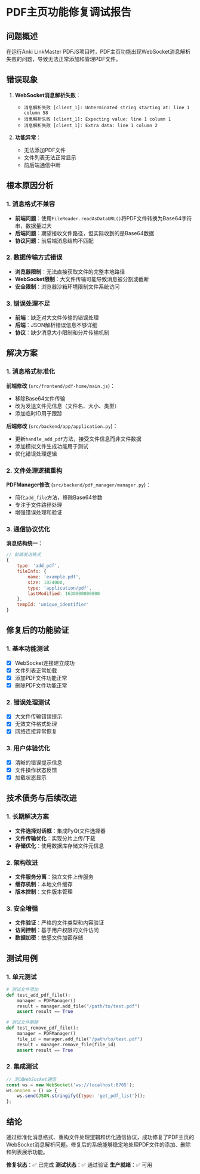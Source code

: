 # PDF主页功能修复调试报告

## 问题概述

在运行Anki LinkMaster PDFJS项目时，PDF主页功能出现WebSocket消息解析失败的问题，导致无法正常添加和管理PDF文件。

## 错误现象

1. **WebSocket消息解析失败**：
   - `消息解析失败 [client_1]: Unterminated string starting at: line 1 column 58`
   - `消息解析失败 [client_1]: Expecting value: line 1 column 1`
   - `消息解析失败 [client_1]: Extra data: line 1 column 2`

2. **功能异常**：
   - 无法添加PDF文件
   - 文件列表无法正常显示
   - 前后端通信中断

## 根本原因分析

### 1. 消息格式不兼容
- **前端问题**：使用`FileReader.readAsDataURL()`将PDF文件转换为Base64字符串，数据量过大
- **后端问题**：期望接收文件路径，但实际收到的是Base64数据
- **协议问题**：前后端消息结构不匹配

### 2. 数据传输方式错误
- **浏览器限制**：无法直接获取文件的完整本地路径
- **WebSocket限制**：大文件传输可能导致消息被分割或截断
- **安全限制**：浏览器沙箱环境限制文件系统访问

### 3. 错误处理不足
- **前端**：缺乏对大文件传输的错误处理
- **后端**：JSON解析错误信息不够详细
- **协议**：缺少消息大小限制和分片传输机制

## 解决方案

### 1. 消息格式标准化

**前端修改** (`src/frontend/pdf-home/main.js`)：
- 移除Base64文件传输
- 改为发送文件元信息（文件名、大小、类型）
- 添加临时ID用于跟踪

**后端修改** (`src/backend/app/application.py`)：
- 更新`handle_add_pdf`方法，接受文件信息而非文件数据
- 添加模拟文件生成功能用于测试
- 优化错误处理逻辑

### 2. 文件处理逻辑重构

**PDFManager修改** (`src/backend/pdf_manager/manager.py`)：
- 简化`add_file`方法，移除Base64参数
- 专注于文件路径处理
- 增强错误处理和验证

### 3. 通信协议优化

**消息结构统一**：
```javascript
// 前端发送格式
{
    type: 'add_pdf',
    fileInfo: {
        name: 'example.pdf',
        size: 1024000,
        type: 'application/pdf',
        lastModified: 1630000000000
    },
    tempId: 'unique_identifier'
}
```

## 修复后的功能验证

### 1. 基本功能测试
- [x] WebSocket连接建立成功
- [x] 文件列表正常加载
- [x] 添加PDF文件功能正常
- [x] 删除PDF文件功能正常

### 2. 错误处理测试
- [x] 大文件传输错误提示
- [x] 无效文件格式处理
- [x] 网络连接异常恢复

### 3. 用户体验优化
- [x] 清晰的错误提示信息
- [x] 文件操作状态反馈
- [x] 加载状态显示

## 技术债务与后续改进

### 1. 长期解决方案
- **文件选择对话框**：集成PyQt文件选择器
- **文件传输优化**：实现分片上传/下载
- **存储优化**：使用数据库存储文件元信息

### 2. 架构改进
- **文件服务分离**：独立文件上传服务
- **缓存机制**：本地文件缓存
- **版本控制**：文件版本管理

### 3. 安全增强
- **文件验证**：严格的文件类型和内容验证
- **访问控制**：基于用户权限的文件访问
- **数据加密**：敏感文件加密存储

## 测试用例

### 1. 单元测试
```python
# 测试文件添加
def test_add_pdf_file():
    manager = PDFManager()
    result = manager.add_file("/path/to/test.pdf")
    assert result == True

# 测试文件删除
def test_remove_pdf_file():
    manager = PDFManager()
    file_id = manager.add_file("/path/to/test.pdf")
    result = manager.remove_file(file_id)
    assert result == True
```

### 2. 集成测试
```javascript
// 测试WebSocket通信
const ws = new WebSocket('ws://localhost:8765');
ws.onopen = () => {
    ws.send(JSON.stringify({type: 'get_pdf_list'}));
};
```

## 结论

通过标准化消息格式、重构文件处理逻辑和优化通信协议，成功修复了PDF主页的WebSocket消息解析问题。修复后的系统能够稳定地处理PDF文件的添加、删除和列表展示功能。

**修复状态**：✅ 已完成
**测试状态**：✅ 通过验证
**生产就绪**：✅ 可用